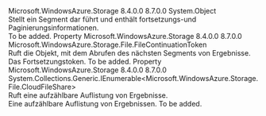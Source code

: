 <Type Name="ShareResultSegment" FullName="Microsoft.WindowsAzure.Storage.File.ShareResultSegment">
  <TypeSignature Language="C#" Value="public class ShareResultSegment" />
  <TypeSignature Language="ILAsm" Value=".class public auto ansi beforefieldinit ShareResultSegment extends System.Object" />
  <TypeSignature Language="DocId" Value="T:Microsoft.WindowsAzure.Storage.File.ShareResultSegment" />
  <TypeSignature Language="VB.NET" Value="Public Class ShareResultSegment" />
  <TypeSignature Language="F#" Value="type ShareResultSegment = class" />
  <AssemblyInfo>
    <AssemblyName>Microsoft.WindowsAzure.Storage</AssemblyName>
    <AssemblyVersion>8.4.0.0</AssemblyVersion>
    <AssemblyVersion>8.7.0.0</AssemblyVersion>
  </AssemblyInfo>
  <Base>
    <BaseTypeName>System.Object</BaseTypeName>
  </Base>
  <Interfaces />
  <Docs>
    <summary>
            Stellt ein Segment dar <see cref="T:Microsoft.WindowsAzure.Storage.File.CloudFileShare" /> führt und enthält fortsetzungs-und Paginierungsinformationen.
            </summary>
    <remarks>To be added.</remarks>
  </Docs>
  <Members>
    <Member MemberName="ContinuationToken">
      <MemberSignature Language="C#" Value="public Microsoft.WindowsAzure.Storage.File.FileContinuationToken ContinuationToken { get; }" />
      <MemberSignature Language="ILAsm" Value=".property instance class Microsoft.WindowsAzure.Storage.File.FileContinuationToken ContinuationToken" />
      <MemberSignature Language="DocId" Value="P:Microsoft.WindowsAzure.Storage.File.ShareResultSegment.ContinuationToken" />
      <MemberSignature Language="VB.NET" Value="Public ReadOnly Property ContinuationToken As FileContinuationToken" />
      <MemberSignature Language="F#" Value="member this.ContinuationToken : Microsoft.WindowsAzure.Storage.File.FileContinuationToken" Usage="Microsoft.WindowsAzure.Storage.File.ShareResultSegment.ContinuationToken" />
      <MemberType>Property</MemberType>
      <AssemblyInfo>
        <AssemblyName>Microsoft.WindowsAzure.Storage</AssemblyName>
        <AssemblyVersion>8.4.0.0</AssemblyVersion>
        <AssemblyVersion>8.7.0.0</AssemblyVersion>
      </AssemblyInfo>
      <ReturnValue>
        <ReturnType>Microsoft.WindowsAzure.Storage.File.FileContinuationToken</ReturnType>
      </ReturnValue>
      <Docs>
        <summary>
            Ruft die <see cref="T:Microsoft.WindowsAzure.Storage.File.FileContinuationToken" /> Objekt, mit dem Abrufen des nächsten Segments von <see cref="T:Microsoft.WindowsAzure.Storage.File.CloudFileShare" /> Ergebnisse.
            </summary>
        <value>Das Fortsetzungstoken.</value>
        <remarks>To be added.</remarks>
      </Docs>
    </Member>
    <Member MemberName="Results">
      <MemberSignature Language="C#" Value="public System.Collections.Generic.IEnumerable&lt;Microsoft.WindowsAzure.Storage.File.CloudFileShare&gt; Results { get; }" />
      <MemberSignature Language="ILAsm" Value=".property instance class System.Collections.Generic.IEnumerable`1&lt;class Microsoft.WindowsAzure.Storage.File.CloudFileShare&gt; Results" />
      <MemberSignature Language="DocId" Value="P:Microsoft.WindowsAzure.Storage.File.ShareResultSegment.Results" />
      <MemberSignature Language="VB.NET" Value="Public ReadOnly Property Results As IEnumerable(Of CloudFileShare)" />
      <MemberSignature Language="F#" Value="member this.Results : seq&lt;Microsoft.WindowsAzure.Storage.File.CloudFileShare&gt;" Usage="Microsoft.WindowsAzure.Storage.File.ShareResultSegment.Results" />
      <MemberType>Property</MemberType>
      <AssemblyInfo>
        <AssemblyName>Microsoft.WindowsAzure.Storage</AssemblyName>
        <AssemblyVersion>8.4.0.0</AssemblyVersion>
        <AssemblyVersion>8.7.0.0</AssemblyVersion>
      </AssemblyInfo>
      <ReturnValue>
        <ReturnType>System.Collections.Generic.IEnumerable&lt;Microsoft.WindowsAzure.Storage.File.CloudFileShare&gt;</ReturnType>
      </ReturnValue>
      <Docs>
        <summary>
            Ruft eine aufzählbare Auflistung von <see cref="T:Microsoft.WindowsAzure.Storage.File.CloudFileShare" /> Ergebnisse.
            </summary>
        <value>Eine aufzählbare Auflistung von Ergebnissen.</value>
        <remarks>To be added.</remarks>
      </Docs>
    </Member>
  </Members>
</Type>